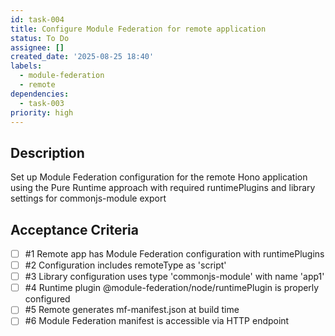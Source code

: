 ```yaml
---
id: task-004
title: Configure Module Federation for remote application
status: To Do
assignee: []
created_date: '2025-08-25 18:40'
labels:
  - module-federation
  - remote
dependencies:
  - task-003
priority: high
---
```


## Description

Set up Module Federation configuration for the remote Hono application using the Pure Runtime approach with required runtimePlugins and library settings for commonjs-module export

## Acceptance Criteria
<!-- AC:BEGIN -->
- [ ] #1 Remote app has Module Federation configuration with runtimePlugins
- [ ] #2 Configuration includes remoteType as 'script'
- [ ] #3 Library configuration uses type 'commonjs-module' with name 'app1'
- [ ] #4 Runtime plugin @module-federation/node/runtimePlugin is properly configured
- [ ] #5 Remote generates mf-manifest.json at build time
- [ ] #6 Module Federation manifest is accessible via HTTP endpoint
<!-- AC:END -->
